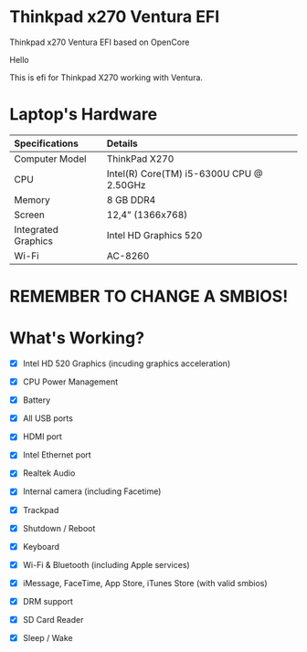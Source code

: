 # Thinkpad x270 Ventura EFI 
 Thinkpad x270 Ventura EFI based on OpenCore

Hello

This is efi for Thinkpad X270 working with Ventura.

# Laptop's Hardware
| Specifications | Details |
|:---|:---|
| Computer Model | ThinkPad X270 |
| CPU | Intel(R) Core(TM) i5-6300U CPU @ 2.50GHz |
| Memory | 8 GB DDR4 |
| Screen | 12,4" (1366x768) |
| Integrated Graphics | Intel HD Graphics 520 |
| Wi-Fi | AC-8260 |

# REMEMBER TO CHANGE A SMBIOS! 

# What's Working?
- [x] Intel HD 520 Graphics (incuding graphics acceleration)
- [x] CPU Power Management
- [x] Battery
- [x] All USB ports
- [x] HDMI port 
- [x] Intel Ethernet port
- [x] Realtek Audio 
- [x] Internal camera (including Facetime)
- [x] Trackpad 
- [x] Shutdown / Reboot 
- [x] Keyboard 
- [x] Wi-Fi & Bluetooth (including Apple services)
- [x] iMessage, FaceTime, App Store, iTunes Store (with valid smbios)
- [x] DRM support 
- [x] SD Card Reader 
- [x] Sleep / Wake 

